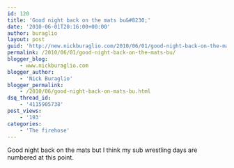 ```yaml
---
id: 120
title: 'Good night back on the mats bu&#8230;'
date: '2010-06-01T20:16:00+00:00'
author: buraglio
layout: post
guid: 'http://new.nickburaglio.com/2010/06/01/good-night-back-on-the-mats-bu/'
permalink: /2010/06/01/good-night-back-on-the-mats-bu/
blogger_blog:
    - www.nickburaglio.com
blogger_author:
    - 'Nick Buraglio'
blogger_permalink:
    - /2010/06/good-night-back-on-mats-bu.html
dsq_thread_id:
    - '4115905738'
post_views:
    - '193'
categories:
    - 'The firehose'
---
```


Good night back on the mats but I think my sub wrestling days are numbered at this point.